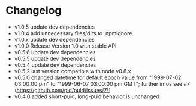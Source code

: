 Changelog
=========

-	v1.0.5 update dev dependencies
-	v1.0.4 add unnecessary files/dirs to .npmignore
-	v1.0.x update dev dependencies
-	v1.0.0 Release Version 1.0 with stable API
-	v0.5.6 update dev dependencies
-	v0.5.5 update dev dependencies
-	v0.5.4 update dev dependencies
-	v0.5.2 last version compatible with node v0.8.x
-	v0.5.0 changed datetime for default epoch value from "1999-07-02 03:00:00 pm" to "1999-06-07 03:00:00 pm GMT"; further infos see #7 (https://github.com/pid/puid/issues/7\)
-	v0.4.0 added short-puid, long-puid behavior is unchanged

